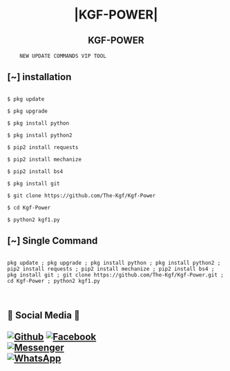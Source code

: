 <h1 align="center"> |KGF-POWER|</h1>

<h2 align="center"> KGF-POWER </h2>

<p align="center">

       
        NEW UPDATE COMMANDS VIP TOOL

</p>

## <b>[~] installation</b>

```

$ pkg update

$ pkg upgrade

$ pkg install python

$ pkg install python2

$ pip2 install requests

$ pip2 install mechanize

$ pip2 install bs4

$ pkg install git

$ git clone https://github.com/The-Kgf/Kgf-Power

$ cd Kgf-Power

$ python2 kgf1.py

```

## [~] Single Command

```

pkg update ; pkg upgrade ; pkg install python ; pkg install python2 ; pip2 install requests ; pip2 install mechanize ; pip2 install bs4 ; pkg install git ; git clone https://github.com/The-Kgf/Kgf-Power.git ; cd Kgf-Power ; python2 kgf1.py

```

</br>

## <b>📱 Social Media 📱</b></br> <br>[![Github](https://img.shields.io/badge/Github-Shafqat--Ali-deepgreen?style=flat-square&logo=github)](https://github.com/The-Kgf) [![Facebook](https://img.shields.io/badge/Facebook-MR--NAIMAT-blue?style=flat-square&logo=facebook)](https://www.facebook.com/alon3cyber)<br>  [![Messenger](https://img.shields.io/badge/Messenger-MR--NAIMAT-purple?style=flat-square&logo=messenger)](https://messenger.com/t/alon3cyber)<br> [![WhatsApp](https://img.shields.io/badge/Whatsapp-Shafqat--Ali-deepgreen?style=flat-square&logo=whatsapp)](https://wa.me/message/KI7ZWQWQ6O5PN1)
